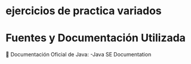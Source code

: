 # ejercicios de practica variados

# Fuentes y Documentación Utilizada
📖 Documentación Oficial de Java: -Java SE Documentation
